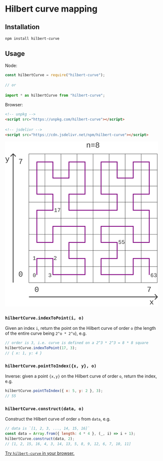 # Hilbert curve mapping

## Installation

```bash
npm install hilbert-curve
```

## Usage

Node:

```javascript
const hilbertCurve = require("hilbert-curve");

// or

import * as hilbertCurve from "hilbert-curve";
```

Browser:

```html
<!-- unpkg -->
<script src="https://unpkg.com/hilbert-curve"></script>

<!-- jsdelivr -->
<script src="https://cdn.jsdelivr.net/npm/hilbert-curve"></script>
```

![Hilbert Curve Numbering](./hilbert-curve-numbering.png)

### `hilbertCurve.indexToPoint(i, o)`

Given an index `i`, return the point on the Hilbert curve of order `o`
(the length of the entire curve being `2^o * 2^o`), e.g.

```javascript
// order is 3, i.e. curve is defined on a 2^3 * 2^3 = 8 * 8 square
hilbertCurve.indexToPoint(17, 3);
// { x: 1, y: 4 }
```

### `hilbertCurve.pointToIndex({x, y}, o)`

Inverse: given a point `{x,y}` on the Hilbert curve of order `o`, return the index, e.g.

```javascript
hilbertCurve.pointToIndex({ x: 5, y: 2 }, 3);
// 55
```

### `hilbertCurve.construct(data, o)`

Construct the Hilbert curve of order `o` from `data`, e.g.

```javascript
// data is `[1, 2, 3, ..., 14, 15, 16]`
const data = Array.from({ length: 4 * 4 }, (_, i) => i + 1);
hilbertCurve.construct(data, 2);
// [1, 2, 15, 16, 4, 3, 14, 13, 5, 8, 9, 12, 6, 7, 10, 11]
```

[Try `hilbert-curve` in your browser.](https://npm.runkit.com/hilbert-curve)
